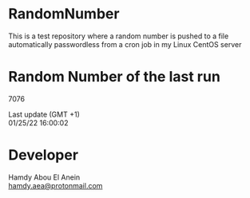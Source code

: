 # RandomNumber    
This is a test repository where a random number is pushed to a file automatically passwordless from a cron job in my Linux CentOS server    
# Random Number of the last run   
7076
      
Last update (GMT +1)    
01/25/22 16:00:02
# Developer    
Hamdy Abou El Anein   
hamdy.aea@protonmail.com
